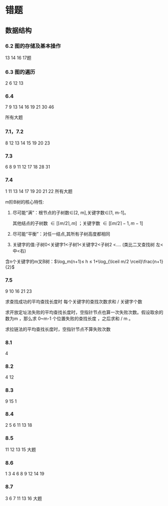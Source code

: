 # 错题

## 数据结构

### 6.2 图的存储及基本操作

13 14 16 17题

### 6.3 图的遍历

2 6 12 13

### 6.4

7 9 13 14 16 19 21 30 46

所有大题

### 7.1，7.2

8 12 13 14 15 19 20 23

### 7.3

6 8 9 11 12 17 18 28 31

### 7.4

1 11 13 14 17 19 20 21 22 所有大题

m阶B树的核心特性:

1. 尽可能“满”：根节点的子树数∈[2, m],关键字数∈[1, m-1]。

    其他结点的子树数 $\in \left[\lceil m/2 \rceil, m\right]$ ；关键字数 $\in \left[\lceil m/2 \rceil-1, m-1\right]$

2. 尽可能“平衡”：对任一结点,其所有子树高度都相同
3. 关键字的值:子树0<关键字1<子树1<关键字2<子树2 <.... (类比二叉查找树 左<中<右)

含n个关键字的m叉B树：$\log_m(n+1)≤ h ≤ 1+\log_{\lceil m/2 \rceil}\frac{n+1}{2}$

### 7.5

9 10 16 21 23

求查找成功的平均查找长度时 每个关键字的查找次数求和 / 关键字个数

求开放定址法失败的平均查找长度时，空指针节点也算一次失败次数。假设取余的数为m ，那么求 0~m-1 个位置失败的查找长度 ，之后求和 / m 。

求拉链法的平均查找长度时，空指针节点不算失败次数

### 8.1

4

### 8.2

4 12

### 8.3

9 15 1

### 8.4

2 5 6 11 13 18

### 8.5

11 12 13 15 大题

### 8.6

1 3 4 6 8 9 12 14 19

### 8.7

3 6 7 11 13 16 大题
